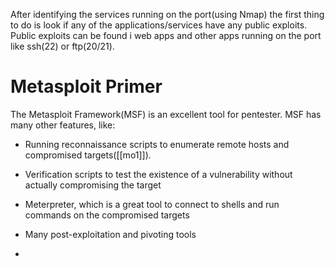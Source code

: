 After identifying the services running on the port(using Nmap) the first thing to do is look if any of the applications/services have any public exploits.
Public exploits can be found i web apps and other apps running on the port like ssh(22) or ftp(20/21).

# Metasploit Primer
The Metasploit Framework(MSF) is an excellent tool for pentester.
MSF has many other features, like:

- Running reconnaissance scripts to enumerate remote hosts and compromised targets([[mo1]]).
    
- Verification scripts to test the existence of a vulnerability without actually compromising the target
    
- Meterpreter, which is a great tool to connect to shells and run commands on the compromised targets
    
- Many post-exploitation and pivoting tools
- 